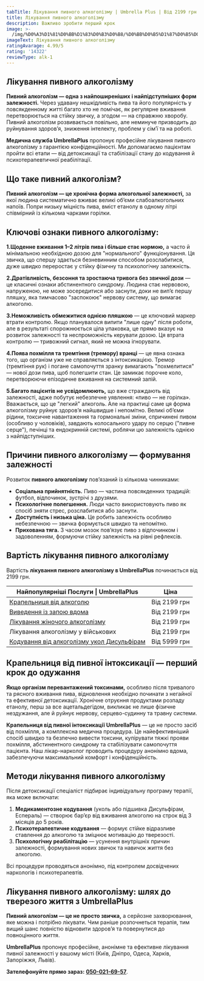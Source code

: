 ```yaml
---
tabTitle: Лікування пивного алкоголізму | Umbrella Plus | Від 2199 грн
title: Лікування пивного алкоголізму
description: Важливо зробити перший крок
image: >-
  /img/%D0%A3%D1%81%D0%BB%D1%83%D0%B3%D0%B8/%D0%BB%D0%B5%D1%87%D0%B5%D0%BD%D0%B8%D0%B5%20%D0%BF%D0%B8%D0%B2%D0%BD%D0%BE%D0%B3%D0%BE%20%D0%B0%D0%BB%D0%BA%D0%BE%D0%B3%D0%BE%D0%BB%D0%B8%D0%B7%D0%BC%D0%B0.jpg
imageText: Лікування пивного алкоголізму
ratingAvarage: 4.99/5
rating: '14322'
reviewType: alk-1
---
```


## Лікування пивного алкоголізму

**Пивний алкоголізм — одна з найпоширеніших і найпідступніших форм залежності.** Через удавану нешкідливість пива та його популярність у повсякденному житті багато хто не помічає, як регулярне вживання перетворюється на стійку звичку, а згодом — на справжню хворобу. Пивний алкоголізм розвивається повільно, але неминуче призводить до руйнування здоров’я, зниження інтелекту, проблем у сім’ї та на роботі.

**Медична служба UmbrellaPlus** пропонує професійне лікування пивного алкоголізму з гарантією конфіденційності. Ми допомагаємо пацієнтам пройти всі етапи — від детоксикації та стабілізації стану до кодування й психотерапевтичної реабілітації.

## Що таке пивний алкоголізм?

**Пивний алкоголізм — це хронічна форма алкогольної залежності,** за якої людина систематично вживає великі об’єми слабоалкогольних напоїв. Попри низьку міцність пива, вміст етанолу в одному літрі співмірний із кількома чарками горілки.

## Ключові ознаки пивного алкоголізму:

**1.Щоденне вживання 1–2 літрів пива і більше стає нормою,** а часто й мінімальною необхідною дозою для "нормального" функціонування. Ця звичка, що спершу здається безневинним способом розслабитися, дуже швидко переростає у стійку фізичну та психологічну залежність.

**2.Дратівливість, безсоння та зростаюча тривога без звичної дози** — це класичні ознаки абстинентного синдрому. Людина стає нервовою, напруженою, не може зосередитися або заснути, доки не вип’є першу пляшку, яка тимчасово "заспокоює" нервову систему, що вимагає алкоголю.

**3.Неможливість обмежитися однією пляшкою** — це ключовий маркер втрати контролю. Якщо планувалося випити "лише одну" після роботи, але в результаті спорожнюється ціла упаковка, це прямо вказує на розвиток залежності та неспроможність керувати дозою. Ця втрата контролю — тривожний сигнал, який не можна ігнорувати.

**4.Поява похмілля та тремтіння (тремору) вранці** — це явна ознака того, що організм уже не справляється з інтоксикацією. Тремор (тремтіння рук) і погане самопочуття зранку вимагають "похмелитися" — нової дози пива, щоб полегшити стан. Це замикає порочне коло, перетворюючи епізодичне вживання на системний запій.

**5.Багато пацієнтів не усвідомлюють,** що вже страждають від залежності, адже побутує небезпечне уявлення: «пиво — не горілка». Вважається, що це "легкий" алкоголь. Але на практиці саме ця форма алкоголізму руйнує здоров’я найшвидше і непомітно. Великі об’єми рідини, токсичне навантаження та гормональні зміни, спричинені пивом (особливо у чоловіків), завдають колосального удару по серцю ("пивне серце"), печінці та ендокринній системі, роблячи цю залежність однією з найпідступніших.

## Причини пивного алкоголізму — формування залежності

Розвиток **пивного алкоголізму** пов’язаний із кількома чинниками:

* **Соціальна прийнятність.** Пиво — частина повсякденних традицій: футбол, відпочинок, зустрічі з друзями.
* **Психологічне полегшення.** Люди часто використовують пиво як спосіб зняти стрес, розслабитися або заснути.
* **Доступність і низька ціна.** Це робить залежність особливо небезпечною — звичка формується швидко та непомітно.
* **Прихована тяга.** З часом мозок пов’язує пиво з відпочинком і задоволенням, формуючи стійку залежність на рівні рефлексів.

## Вартість лікування пивного алкоголізму

Вартість **лікування пивного алкоголізму в UmbrellaPlus** починається від 2199 грн.

| Найпопулярніші Послуги \| UmbrellaPlus                                                          | Ціна         |
| ----------------------------------------------------------------------------------------------- | ------------ |
| [Крапельниця від алкоголю](kapelnica-ot-alkogolia-UmbrellaPlus-ua)                              | Від 2199 грн |
| [Виведення із запою вдома](Vivod-iz-zapoia-na-domy-UmbrellaPlus-ua)                             | Від 2199 грн |
| [Лікування жіночого алкоголізму](lechenie-jenskogo-alkogolizma-umbrellaplus-ua)                 | Від 2199 грн |
| Лікування алкоголізму у військових                                                              | Від 2199 грн |
| [Кодування від алкоголізму укол Дисульфірам](kodirovka-ot-alkogolia-disulfiram-umbrellaplus-ua) | Від 5999 грн |

## Крапельниця від пивної інтоксикації — перший крок до одужання

**Якщо організм перевантажений токсинами,** особливо після тривалого та рясного вживання пива, відновлення необхідно починати з негайної та ефективної детоксикації. Хронічне отруєння продуктами розпаду етанолу, перш за все ацетальдегідом, викликає не лише фізичне нездужання, але й руйнує нервову, серцево-судинну та травну системи.

**Крапельниця від пивної інтоксикації UmbrellaPlus** — це не просто засіб від похмілля, а комплексна медична процедура. Це найефективніший спосіб швидко та безпечно вивести токсини, купірувати тяжкі прояви похмілля, абстинентного синдрому та стабілізувати самопочуття пацієнта. Наш лікар-нарколог проводить процедуру анонімно вдома, забезпечуючи максимальний комфорт і конфіденційність.

## Методи лікування пивного алкоголізму

Після детоксикації спеціаліст підбирає індивідуальну програму терапії, яка може включати:

1. **Медикаментозне кодування** (уколь або підшивка Дисульфірам, Еспераль) — створює бар’єр від вживання алкоголю на строк від 3 місяців до 5 років.
2. **Психотерапевтичне кодування** — формує стійке відразливе ставлення до алкоголю та зміцнює мотивацію до тверезості.
3. **Психологічну реабілітацію** — усунення внутрішніх причин залежності, формування нових звичок та навичок життя без алкоголю.

Всі процедури проводяться анонімно, під контролем досвідчених наркологів і психотерапевтів.

## Лікування пивного алкоголізму: шлях до тверезого життя з UmbrellaPlus

**Пивний алкоголізм — це не просто звичка,** а серйозне захворювання, яке можна і потрібно лікувати. Чим раніше розпочнеться терапія, тим вищий шанс повністю відновити здоров’я та повернутися до повноцінного життя.

**UmbrellaPlus** пропонує професійне, анонімне та ефективне лікування пивної залежності у вашому місті (Київ, Дніпро, Одеса, Харків, Запоріжжя, Львів).

**Зателефонуйте прямо зараз:** **[050-021-69-57](tel:0500216957)**.
